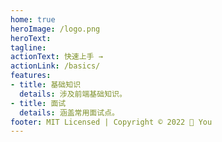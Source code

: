 ```yaml
---
home: true
heroImage: /logo.png
heroText: 
tagline: 
actionText: 快速上手 →
actionLink: /basics/
features:
- title: 基础知识
  details: 涉及前端基础知识。
- title: 面试
  details: 涵盖常用面试点。
footer: MIT Licensed | Copyright © 2022 💝 You
---
```


